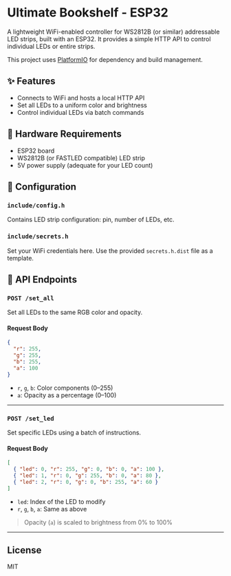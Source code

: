 # Ultimate Bookshelf - ESP32

A lightweight WiFi-enabled controller for WS2812B (or similar) addressable LED strips, built with an ESP32. It provides a simple HTTP API to control individual LEDs or entire strips.

This project uses [PlatformIO](https://platformio.org/) for dependency and build management.

## ✨ Features

* Connects to WiFi and hosts a local HTTP API
* Set all LEDs to a uniform color and brightness
* Control individual LEDs via batch commands

## 💠 Hardware Requirements

* ESP32 board
* WS2812B (or FASTLED compatible) LED strip
* 5V power supply (adequate for your LED count)

## 🔧 Configuration

### `include/config.h`

Contains LED strip configuration: pin, number of LEDs, etc.

### `include/secrets.h`

Set your WiFi credentials here.
Use the provided `secrets.h.dist` file as a template.

## 🚀 API Endpoints

### `POST /set_all`

Set all LEDs to the same RGB color and opacity.

#### Request Body

```json
{
  "r": 255,
  "g": 255,
  "b": 255,
  "a": 100
}
```

* `r`, `g`, `b`: Color components (0–255)
* `a`: Opacity as a percentage (0–100)

---

### `POST /set_led`

Set specific LEDs using a batch of instructions.

#### Request Body

```json
[
  { "led": 0, "r": 255, "g": 0, "b": 0, "a": 100 },
  { "led": 1, "r": 0, "g": 255, "b": 0, "a": 80 },
  { "led": 2, "r": 0, "g": 0, "b": 255, "a": 60 }
]
```

* `led`: Index of the LED to modify
* `r`, `g`, `b`, `a`: Same as above

> Opacity (`a`) is scaled to brightness from 0% to 100%

---

## License

MIT
